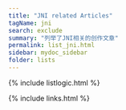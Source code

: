 ```yaml
---
title: "JNI related Articles"
tagName: jni
search: exclude
summary: "列举了JNI相关的创作文章"
permalink: list_jni.html
sidebar: mydoc_sidebar
folder: lists
---
```

{% include listlogic.html %}

{% include links.html %}
